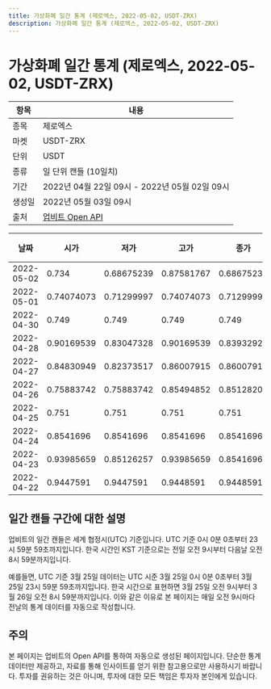 ```yaml
---
title: 가상화폐 일간 통계 (제로엑스, 2022-05-02, USDT-ZRX)
description: 가상화폐 일간 통계 (제로엑스, 2022-05-02, USDT-ZRX)
---
```



가상화폐 일간 통계 (제로엑스, 2022-05-02, USDT-ZRX)
===

|항목|내용|
|--|--|
|종목|제로엑스|
|마켓|USDT-ZRX|
|단위|USDT|
|종류|일 단위 캔들 (10일치)|
|기간|2022년 04월 22일 09시 - 2022년 05월 02일 09시|
|생성일|2022년 05월 03일 09시|
|출처|[업비트 Open API](https://docs.upbit.com)|


|날짜|시가|저가|고가|종가|비고|
|--|--|--|--|--|--|
|2022-05-02|0.734|0.68675239|0.87581767|0.68675239|    |
|2022-05-01|0.74074073|0.71299997|0.74074073|0.71299997|    |
|2022-04-30|0.749|0.749|0.749|0.749|    |
|2022-04-28|0.90169539|0.83047328|0.90169539|0.8393292|    |
|2022-04-27|0.84830949|0.82373517|0.86007915|0.86007915|    |
|2022-04-26|0.75883742|0.75883742|0.85494852|0.85128201|    |
|2022-04-25|0.751|0.751|0.751|0.751|    |
|2022-04-24|0.8541696|0.8541696|0.8541696|0.8541696|    |
|2022-04-23|0.93985659|0.85126257|0.93985659|0.8541696|    |
|2022-04-22|0.9447591|0.9447591|0.9448591|0.9448591|    |


일간 캔들 구간에 대한 설명
---


업비트의 일간 캔들은 세계 협정시(UTC) 기준입니다. 
UTC 기준 0시 0분 0초부터 23시 59분 59초까지입니다. 
한국 시간인 KST 기준으로는 전일 오전 9시부터 다음날 오전 8시 59분까지입니다. 


예를들면, UTC 기준 3월 25일 데이터는 UTC 시준 3월 25일 0시 0분 0초부터 3월 25일 23시 59분 59초까지입니다. 
한국 시간으로 표현하면 3월 25일 오전 9시부터 3월 26일 오전 8시 59분까지입니다. 
이와 같은 이유로 본 페이지는 매일 오전 9시마다 전날의 통계 데이터를 자동으로 작성합니다. 


주의
---


본 페이지는 업비트의 Open API를 통하여 자동으로 생성된 페이지입니다. 
단순한 통계 데이터만 제공하고, 자료를 통해 인사이트를 얻기 위한 참고용으로만 사용하시기 바랍니다. 
투자를 권유하는 것은 아니며, 투자에 대한 모든 책임은 투자자 본인에게 있습니다. 
